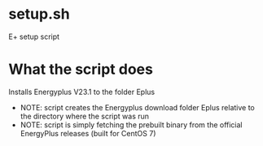 # setup.sh
E+ setup script

# What the script does
Installs Energyplus V23.1 to the folder Eplus

- NOTE: script creates the Energyplus download folder Eplus relative to the directory where the script was run
- NOTE: script is simply fetching the prebuilt binary from the official EnergyPlus releases (built for CentOS 7)
